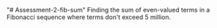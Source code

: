 "# Assessment-2-fib-sum" 
Finding the sum of even-valued terms in a Fibonacci sequence where terms don't exceed 5 million.
